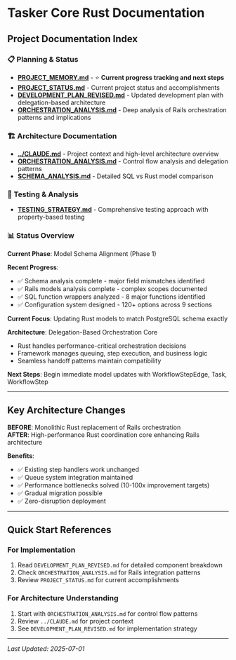 # Tasker Core Rust Documentation

## Project Documentation Index

### **📋 Planning & Status**
- **[PROJECT_MEMORY.md](PROJECT_MEMORY.md)** - ⭐ **Current progress tracking and next steps**
- **[PROJECT_STATUS.md](PROJECT_STATUS.md)** - Current project status and accomplishments
- **[DEVELOPMENT_PLAN_REVISED.md](DEVELOPMENT_PLAN_REVISED.md)** - Updated development plan with delegation-based architecture
- **[ORCHESTRATION_ANALYSIS.md](ORCHESTRATION_ANALYSIS.md)** - Deep analysis of Rails orchestration patterns and implications

### **🏗️ Architecture Documentation**
- **[../CLAUDE.md](../CLAUDE.md)** - Project context and high-level architecture overview
- **[ORCHESTRATION_ANALYSIS.md](ORCHESTRATION_ANALYSIS.md)** - Control flow analysis and delegation patterns
- **[SCHEMA_ANALYSIS.md](SCHEMA_ANALYSIS.md)** - Detailed SQL vs Rust model comparison

### **🧪 Testing & Analysis**
- **[TESTING_STRATEGY.md](TESTING_STRATEGY.md)** - Comprehensive testing approach with property-based testing

### **📊 Status Overview**

**Current Phase**: Model Schema Alignment (Phase 1)

**Recent Progress**: 
- ✅ Schema analysis complete - major field mismatches identified
- ✅ Rails models analysis complete - complex scopes documented  
- ✅ SQL function wrappers analyzed - 8 major functions identified
- ✅ Configuration system designed - 120+ options across 9 sections

**Current Focus**: Updating Rust models to match PostgreSQL schema exactly

**Architecture**: Delegation-Based Orchestration Core
- Rust handles performance-critical orchestration decisions
- Framework manages queuing, step execution, and business logic
- Seamless handoff patterns maintain compatibility

**Next Steps**: Begin immediate model updates with WorkflowStepEdge, Task, WorkflowStep

---

## Key Architecture Changes

**BEFORE**: Monolithic Rust replacement of Rails orchestration  
**AFTER**: High-performance Rust coordination core enhancing Rails architecture

**Benefits**:
- ✅ Existing step handlers work unchanged
- ✅ Queue system integration maintained  
- ✅ Performance bottlenecks solved (10-100x improvement targets)
- ✅ Gradual migration possible
- ✅ Zero-disruption deployment

---

## Quick Start References

### **For Implementation**
1. Read `DEVELOPMENT_PLAN_REVISED.md` for detailed component breakdown
2. Check `ORCHESTRATION_ANALYSIS.md` for Rails integration patterns
3. Review `PROJECT_STATUS.md` for current accomplishments

### **For Architecture Understanding**
1. Start with `ORCHESTRATION_ANALYSIS.md` for control flow patterns
2. Review `../CLAUDE.md` for project context
3. See `DEVELOPMENT_PLAN_REVISED.md` for implementation strategy

---

*Last Updated: 2025-07-01*